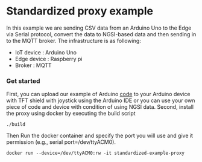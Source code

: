 # Standardized proxy example

In this example we are sending CSV data from an Arduino Uno to the Edge via Serial protocol, convert the data to NGSI-based data and then sending in to the MQTT broker.
The infrastructure is as following:
- IoT device : Arduino Uno
- Edge device : Raspberry pi
- Broker : MQTT

### Get started
First, you can upload our example of Arduino [code](https://github.com/Smart-IoT-Systems/FaaS4IoT/blob/main/proxy/examples/standardized/arduino_csv_data.ino) to your Arduino device with TFT shield with joystick using the Arduino IDE or you can use your own piece of code and device with condition of using NGSI data.
Second, install the proxy using docker by executing the build script 
  
    ./build
Then Run the docker container and specify the port you will use and give it permission (e.g., serial port=/dev/ttyACM0).
  
    docker run --device=/dev/ttyACM0:rw -it standardized-example-proxy

